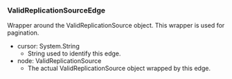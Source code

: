### ValidReplicationSourceEdge
Wrapper around the ValidReplicationSource object. This wrapper is used for pagination.

- cursor: System.String
  - String used to identify this edge.
- node: ValidReplicationSource
  - The actual ValidReplicationSource object wrapped by this edge.
